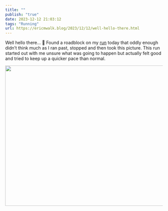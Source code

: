 ```yaml
---
title: ""
publish: "true"
date: 2023-12-12 21:03:12
tags: "Running"
url: https://ericmwalk.blog/2023/12/12/well-hello-there.html
---
```


Well hello there... 🦃  Found a roadblock on my [run](https://strava.com/activities/10369582967) today that oddly enough didn’t think much as I ran past, stopped and then took this picture.  This run started out with me unsure what was going to happen but actually felt good and tried to keep up a quicker pace than normal.



<img src="uploads/2023/41215f9eed.jpg" width="600" height="449" alt="">